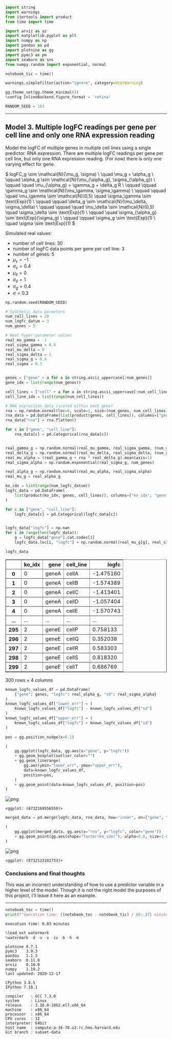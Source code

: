 ```python
import string
import warnings
from itertools import product
from time import time

import arviz as az
import matplotlib.pyplot as plt
import numpy as np
import pandas as pd
import plotnine as gg
import pymc3 as pm
import seaborn as sns
from numpy.random import exponential, normal

notebook_tic = time()

warnings.simplefilter(action="ignore", category=UserWarning)

gg.theme_set(gg.theme_minimal())
%config InlineBackend.figure_format = 'retina'

RANDOM_SEED = 103
```

---

## Model 3. Multiple logFC readings per gene per cell line and only one RNA expression reading

Model the logFC of multiple genes in multiple cell lines using a single predictor: RNA expression.
There are multiple logFC readings per gene per cell line, but only one RNA expression reading.
(For now) there is only one varying effect for gene.

$
logFC_g \sim \mathcal{N}(\mu_g, \sigma) \\
\quad \mu_g = \alpha_g \\
\qquad \alpha_g \sim \mathcal{N}(\mu_{\alpha_g}, \sigma_{\alpha_g}) \\
\qquad \quad \mu_{\alpha_g} = \gamma_g + \delta_g R \\
\qquad \qquad \gamma_g \sim \mathcal{N}(\mu_\gamma, \sigma_\gamma) \\
\qquad \qquad \quad \mu_\gamma \sim \mathcal{N}(0,5) \quad \sigma_\gamma \sim \text{Exp}(1) \\
\qquad \qquad \delta_g \sim \mathcal{N}(\mu_\delta, \sigma_\delta) \\
\qquad \qquad \quad \mu_\delta \sim \mathcal{N}(0,5) \quad \sigma_\delta \sim \text{Exp}(1) \\
\qquad \quad \sigma_{\alpha_g} \sim \text{Exp}(\sigma_g) \\
\qquad \qquad \sigma_g \sim \text{Exp}(1) \\
\quad \sigma \sim \text{Exp}(1)
$

Simulated real values:

- number of cell lines: 30
- number of logFC data points per gene per cell line: 3
- number of genes: 5
- $\mu_\gamma = -1$
- $\sigma_\gamma = 0.4$
- $\mu_\delta = 0$
- $\sigma_\delta = 1$
- $\sigma_g = 0.4$
- $\sigma = 0.3$

```python
np.random.seed(RANDOM_SEED)

# Synthetic data parmeters
num_cell_lines = 20
num_logfc_datum = 3
num_genes = 5

# Real hyper-parameter values
real_mu_gamma = -1
real_sigma_gamma = 0.4
real_mu_delta = 0
real_sigma_delta = 1
real_sigma_g = 0.4
real_sigma = 0.3


genes = ["gene" + a for a in string.ascii_uppercase[:num_genes]]
gene_idx = list(range(num_genes))

cell_lines = ["cell" + a for a in string.ascii_uppercase[:num_cell_lines]]
cell_line_idx = list(range(num_cell_lines))

# RNA expression data (scaled within each gene)
rna = np.random.normal(loc=0, scale=1, size=(num_genes, num_cell_lines))
rna_data = pd.DataFrame(list(product(genes, cell_lines)), columns=["gene", "cell_line"])
rna_data["rna"] = rna.flatten()

for c in ["gene", "cell_line"]:
    rna_data[c] = pd.Categorical(rna_data[c])


real_gamma_g = np.random.normal(real_mu_gamma, real_sigma_gamma, (num_genes, 1))
real_delta_g = np.random.normal(real_mu_delta, real_sigma_delta, (num_genes, 1))
real_mu_alpha = (real_gamma_g + rna * real_delta_g).mean(axis=1)
real_sigma_alpha = np.random.exponential(real_sigma_g, num_genes)

real_alpha_g = np.random.normal(real_mu_alpha, real_sigma_alpha)
real_mu_g = real_alpha_g

ko_idx = list(range(num_logfc_datum))
logfc_data = pd.DataFrame(
    list(product(ko_idx, genes, cell_lines)), columns=["ko_idx", "gene", "cell_line"]
)

for c in ["gene", "cell_line"]:
    logfc_data[c] = pd.Categorical(logfc_data[c])


logfc_data["logfc"] = np.nan
for i in range(len(logfc_data)):
    g = logfc_data["gene"].cat.codes[i]
    logfc_data.loc[i, "logfc"] = np.random.normal(real_mu_g[g], real_sigma)

logfc_data
```

<div>
<style scoped>
    .dataframe tbody tr th:only-of-type {
        vertical-align: middle;
    }

    .dataframe tbody tr th {
        vertical-align: top;
    }

    .dataframe thead th {
        text-align: right;
    }
</style>
<table border="1" class="dataframe">
  <thead>
    <tr style="text-align: right;">
      <th></th>
      <th>ko_idx</th>
      <th>gene</th>
      <th>cell_line</th>
      <th>logfc</th>
    </tr>
  </thead>
  <tbody>
    <tr>
      <th>0</th>
      <td>0</td>
      <td>geneA</td>
      <td>cellA</td>
      <td>-1.475160</td>
    </tr>
    <tr>
      <th>1</th>
      <td>0</td>
      <td>geneA</td>
      <td>cellB</td>
      <td>-1.574389</td>
    </tr>
    <tr>
      <th>2</th>
      <td>0</td>
      <td>geneA</td>
      <td>cellC</td>
      <td>-1.413401</td>
    </tr>
    <tr>
      <th>3</th>
      <td>0</td>
      <td>geneA</td>
      <td>cellD</td>
      <td>-1.057404</td>
    </tr>
    <tr>
      <th>4</th>
      <td>0</td>
      <td>geneA</td>
      <td>cellE</td>
      <td>-1.570743</td>
    </tr>
    <tr>
      <th>...</th>
      <td>...</td>
      <td>...</td>
      <td>...</td>
      <td>...</td>
    </tr>
    <tr>
      <th>295</th>
      <td>2</td>
      <td>geneE</td>
      <td>cellP</td>
      <td>0.758133</td>
    </tr>
    <tr>
      <th>296</th>
      <td>2</td>
      <td>geneE</td>
      <td>cellQ</td>
      <td>0.352038</td>
    </tr>
    <tr>
      <th>297</th>
      <td>2</td>
      <td>geneE</td>
      <td>cellR</td>
      <td>0.583303</td>
    </tr>
    <tr>
      <th>298</th>
      <td>2</td>
      <td>geneE</td>
      <td>cellS</td>
      <td>0.818320</td>
    </tr>
    <tr>
      <th>299</th>
      <td>2</td>
      <td>geneE</td>
      <td>cellT</td>
      <td>0.686769</td>
    </tr>
  </tbody>
</table>
<p>300 rows × 4 columns</p>
</div>

```python
known_logfc_values_df = pd.DataFrame(
    {"gene": genes, "logfc": real_alpha_g, "sd": real_sigma_alpha}
)
known_logfc_values_df["lower_err"] = (
    known_logfc_values_df["logfc"] - known_logfc_values_df["sd"]
)
known_logfc_values_df["upper_err"] = (
    known_logfc_values_df["logfc"] + known_logfc_values_df["sd"]
)

pos = gg.position_nudge(x=0.1)

(
    gg.ggplot(logfc_data, gg.aes(x="gene", y="logfc"))
    + gg.geom_boxplot(outlier_color="")
    + gg.geom_linerange(
        gg.aes(ymin="lower_err", ymax="upper_err"),
        data=known_logfc_values_df,
        position=pos,
    )
    + gg.geom_point(data=known_logfc_values_df, position=pos)
)
```

![png](005_009_model-experimentation-m3_files/005_009_model-experimentation-m3_4_0.png)

    <ggplot: (8732169556550)>

```python
merged_data = pd.merge(logfc_data, rna_data, how="inner", on=["gene", "cell_line"])

(
    gg.ggplot(merged_data, gg.aes(x="rna", y="logfc", color="gene"))
    + gg.geom_point(gg.aes(shape="factor(ko_idx)"), alpha=0.8, size=1.8)
)
```

![png](005_009_model-experimentation-m3_files/005_009_model-experimentation-m3_5_0.png)

    <ggplot: (8732123102733)>

### Conclusions and final thoughts

This was an incorrect understanding of how to use a predictor variable in a higher level of the model.
Though it is not the right model the purposes of this project, I'll leave it here as an example.

---

```python
notebook_toc = time()
print(f"execution time: {(notebook_toc - notebook_tic) / 60:.2f} minutes")
```

    execution time: 0.03 minutes

```python
%load_ext watermark
%watermark -d -u -v -iv -b -h -m
```

    plotnine 0.7.1
    pymc3    3.9.3
    pandas   1.1.3
    seaborn  0.11.0
    arviz    0.10.0
    numpy    1.19.2
    last updated: 2020-12-17 
    
    CPython 3.8.5
    IPython 7.18.1
    
    compiler   : GCC 7.3.0
    system     : Linux
    release    : 3.10.0-1062.el7.x86_64
    machine    : x86_64
    processor  : x86_64
    CPU cores  : 32
    interpreter: 64bit
    host name  : compute-a-16-78.o2.rc.hms.harvard.edu
    Git branch : subset-data
